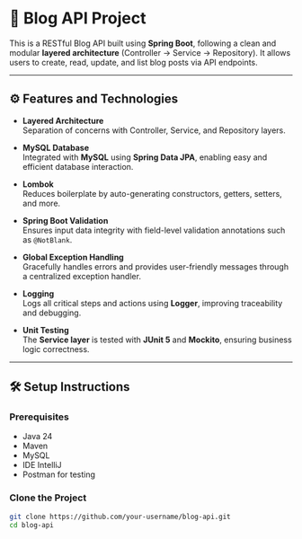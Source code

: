 # 📝 Blog API Project

This is a RESTful Blog API built using **Spring Boot**, following a clean and modular **layered architecture** (Controller → Service → Repository). It allows users to create, read, update, and list blog posts via API endpoints.

---

## ⚙️ Features and Technologies

- **Layered Architecture**  
  Separation of concerns with Controller, Service, and Repository layers.

- **MySQL Database**  
  Integrated with **MySQL** using **Spring Data JPA**, enabling easy and efficient database interaction.

- **Lombok**  
  Reduces boilerplate by auto-generating constructors, getters, setters, and more.

- **Spring Boot Validation**  
  Ensures input data integrity with field-level validation annotations such as `@NotBlank`.

- **Global Exception Handling**  
  Gracefully handles errors and provides user-friendly messages through a centralized exception handler.

- **Logging**  
  Logs all critical steps and actions using **Logger**, improving traceability and debugging.

- **Unit Testing**  
  The **Service layer** is tested with **JUnit 5** and **Mockito**, ensuring business logic correctness.

---

## 🛠️ Setup Instructions

### Prerequisites

- Java 24
- Maven
- MySQL
- IDE IntelliJ
- Postman for testing

### Clone the Project

```bash
git clone https://github.com/your-username/blog-api.git
cd blog-api
```